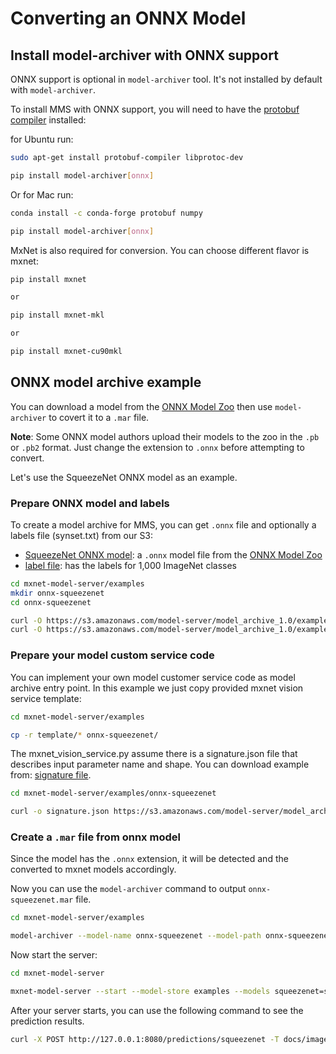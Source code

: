 # Converting an ONNX Model

## Install model-archiver with ONNX support
ONNX support is optional in `model-archiver` tool. It's not installed by default with `model-archiver`.

To install MMS with ONNX support, you will need to have the [protobuf compiler](https://github.com/onnx/onnx#installation) installed:

for Ubuntu run:

```bash
sudo apt-get install protobuf-compiler libprotoc-dev

pip install model-archiver[onnx]
```

Or for Mac run:

```bash
conda install -c conda-forge protobuf numpy

pip install model-archiver[onnx]
```

MxNet is also required for conversion. You can choose different flavor is mxnet:

```bash
pip install mxnet

or

pip install mxnet-mkl

or

pip install mxnet-cu90mkl
```

## ONNX model archive example

You can download a model from the [ONNX Model Zoo](https://github.com/onnx/models) then use `model-archiver` to covert it to a `.mar` file.

**Note**: Some ONNX model authors upload their models to the zoo in the `.pb` or `.pb2` format. Just change the extension to `.onnx` before attempting to convert.

Let's use the SqueezeNet ONNX model as an example. 

### Prepare ONNX model and labels

To create a model archive for MMS, you can get `.onnx` file and optionally a labels file (synset.txt) from our S3:

* [SqueezeNet ONNX model](https://s3.amazonaws.com/model-server/model_archive_1.0/examples/onnx-squeezenet/squeezenet.onnx): a `.onnx` model file from the [ONNX Model Zoo](https://github.com/onnx/models)
* [label file](https://s3.amazonaws.com/model-server/model_archive_1.0/examples/onnx-squeezenet/synset.txt): has the labels for 1,000 ImageNet classes

```bash
cd mxnet-model-server/examples
mkdir onnx-squeezenet
cd onnx-squeezenet

curl -O https://s3.amazonaws.com/model-server/model_archive_1.0/examples/onnx-squeezenet/squeezenet.onnx
curl -O https://s3.amazonaws.com/model-server/model_archive_1.0/examples/onnx-squeezenet/synset.txt
```

###  Prepare your model custom service code

You can implement your own model customer service code as model archive entry point. In this example we just copy provided mxnet vision service template:

```bash
cd mxnet-model-server/examples

cp -r template/* onnx-squeezenet/
```

The mxnet_vision_service.py assume there is a signature.json file that describes input parameter name and shape. You can download example from: [signature file](https://s3.amazonaws.com/model-server/model_archive_1.0/examples/onnx-squeezenet/signature.json).


```bash
cd mxnet-model-server/examples/onnx-squeezenet

curl -o signature.json https://s3.amazonaws.com/model-server/model_archive_1.0/examples/onnx-squeezenet/signature.json
```

### Create a `.mar` file from onnx model

Since the model has the `.onnx` extension, it will be detected and the converted to mxnet models accordingly.

Now you can use the `model-archiver` command to output `onnx-squeezenet.mar` file.

```bash
cd mxnet-model-server/examples

model-archiver --model-name onnx-squeezenet --model-path onnx-squeezenet --handler mxnet_vision_service:handle
```

Now start the server:

```bash
cd mxnet-model-server

mxnet-model-server --start --model-store examples --models squeezenet=squeezenet_v1.1.mar
```

After your server starts, you can use the following command to see the prediction results.

```bash
curl -X POST http://127.0.0.1:8080/predictions/squeezenet -T docs/images/kitten_small.jpg
```
